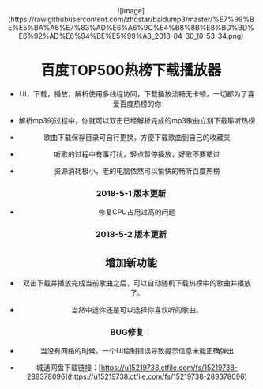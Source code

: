 <div align=center>![image](https://raw.githubusercontent.com/zhqstar/baidump3/master/%E7%99%BE%E5%BA%A6%E7%83%AD%E6%A6%9C%E4%B8%8B%E8%BD%BD%E6%92%AD%E6%94%BE%E5%99%A8_2018-04-30_10-53-34.png)

# 百度TOP500热榜下载播放器

* UI，下载，播放，解析使用多线程协同，下载播放流畅无卡顿，一切都为了喜爱百度热榜的你

* 解析mp3的过程中，你就可以双击已经解析完成的mp3歌曲立刻下载聆听热榜

* 歌曲下载保存目录可自行更换，方便下载歌曲到自己的收藏夹

* 听歌的过程中有事打扰，轻点暂停播放，好歌不要错过

* 资源消耗极小，老的电脑依然可以愉快的畅听百度热榜



### 2018-5-1 版本更新

* 修复CPU占用过高的问题

### 2018-5-2 版本更新

## 增加新功能

* 双击下载并播放完成当前歌曲之后，可以自动随机下载热榜中的歌曲并播放了。

* 当然中途你还是可以选择你喜欢听的歌曲。

### BUG修复：

* 当没有网络的时候，一个UI绘制错误导致提示信息未能正确弹出

* 城通网盘下载链接：[https://u15219738.ctfile.com/fs/15219738-289378096](https://u15219738.ctfile.com/fs/15219738-289378096)
</div>
